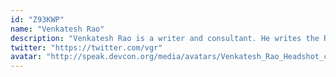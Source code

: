 ```yaml
---
id: "Z93KWP"
name: "Venkatesh Rao"
description: "Venkatesh Rao is a writer and consultant. He writes the Ribbonfarm blog, and is the author of Tempo, a book on decision-making. He holds a PhD in Aerospace Engineering (2003) from the University of Michigan. He is currently based in Los Angeles"
twitter: "https://twitter.com/vgr"
avatar: "http://speak.devcon.org/media/avatars/Venkatesh_Rao_Headshot_cV4sr57.jpeg"
---
```

